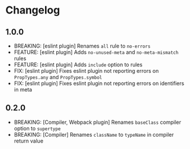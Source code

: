 # Changelog

## 1.0.0

- BREAKING: [eslint plugin] Renames `all` rule to `no-errors`
- FEATURE: [eslint plugin] Adds `no-unused-meta` and `no-meta-mismatch` rules
- FEATURE: [eslint plugin] Adds `include` option to rules
- FIX: [eslint plugin] Fixes eslint plugin not reporting errors on `PropTypes.any` and `PropTypes.symbol`
- FIX: [eslint plugin] Fixes eslint plugin not reporting errors on identifiers in meta

## 0.2.0

- BREAKING: [Compiler, Webpack plugin] Renames `baseClass` compiler option to `supertype`
- BREAKING: [Compiler] Renames `className` to `typeName` in compiler return value
